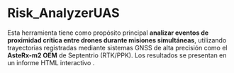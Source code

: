 # Risk_AnalyzerUAS
 Esta herramienta tiene como propósito principal **analizar eventos de proximidad crítica entre drones durante misiones simultáneas**, utilizando trayectorias registradas mediante sistemas GNSS de alta precisión como el **AsteRx-m2 OEM** de Septentrio (RTK/PPK). Los resultados se presentan en un informe HTML interactivo .
